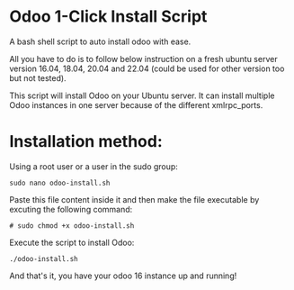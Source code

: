# Odoo 1-Click Install Script

A bash shell script to auto install odoo with ease.

All you have to do is to follow below instruction on a fresh ubuntu server version 16.04, 18.04, 20.04 and 22.04 (could be used for other version too but not tested).

This script will install Odoo on your Ubuntu server. It can install multiple Odoo instances in one server because of the different xmlrpc_ports.

# Installation method:

Using a root user or a user in the sudo group:

```
sudo nano odoo-install.sh
```

Paste this file content inside it and then make the file executable by excuting the following command:

```
# sudo chmod +x odoo-install.sh
```

Execute the script to install Odoo:

```
./odoo-install.sh
```

And that's it, you have your odoo 16 instance up and running!
